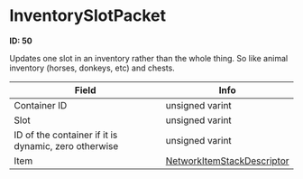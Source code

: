 # InventorySlotPacket

__ID: 50__

Updates one slot in an inventory rather than the whole thing. So like animal inventory (horses, donkeys, etc) and chests.

<table><thead><tr><th>Field</th><th>Info</th></tr></thead><tbody>
<tr><td>Container ID</td><td>unsigned varint</td></tr>
<tr><td>Slot</td><td>unsigned varint</td></tr>
<tr><td>ID of the container if it is dynamic, zero otherwise</td><td>unsigned varint</td></tr>
<tr><td>Item</td><td><a href="../types/NetworkItemStackDescriptor.md">NetworkItemStackDescriptor</a></td></tr>
</tbody></table>